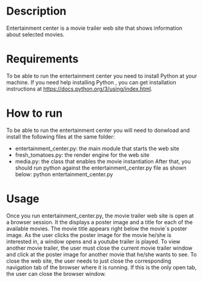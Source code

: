# Description
Entertainment center is a movie trailer web site that shows information about selected movies.

# Requirements
To be able to run the entertainment center you need to install Python at your machine.
If you need help installing Python , you can get installation instructions at https://docs.python.org/3/using/index.html.

# How to run
To be able to run the entertainment center you will need to donwload and install the following files at the same folder:
- entertainment_center.py: the main module that starts the web site
- fresh_tomatoes.py: the render engine for the web site
- media.py: the class that enables the movie instantiation
After that, you should run python against the entertainment_center.py file as shown below:
  python entertainment_center.py
  
# Usage
Once you run entertainment_center.py, the movie trailer web site is open at a browser session.
It the displays a poster image and a title for each of the available movies.
The movie title appears right below the movie´s poster image.
As the user clicks the poster image for the movie he/she is interested in, a window opens and a youtube trailer is played.
To view another movie trailer, the user must close the current movie trailer window and click at the poster image for another movie that he/she wants to see.
To close the web site, the user needs to just close the corresponding navigation tab of the browser where it is running. If this is the only open tab, the user can close the browser window.


